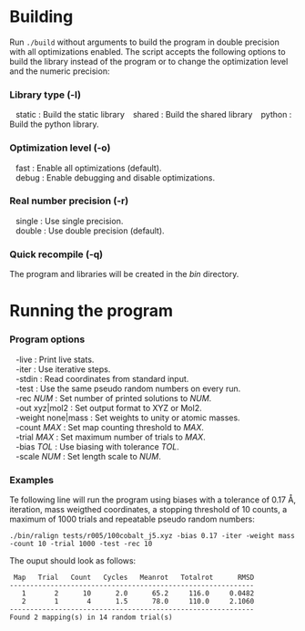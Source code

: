 Building
========

Run `./build` without arguments to build the program in double precision with
all optimizations enabled. The script accepts the following options to build
the library instead of the program or to change the optimization level and the
numeric precision:

### Library type (-l)

&ensp; static : Build the static library
&ensp; shared : Build the shared library
&ensp; python : Build the python library.  

### Optimization level (-o)

&ensp; fast : Enable all optimizations (default).  
&ensp; debug : Enable debugging and disable optimizations.  

### Real number precision (-r)

&ensp; single : Use single precision.  
&ensp; double : Use double precision (default).  

### Quick recompile (-q)

The program and libraries will be created in the *bin* directory.

Running the program
===================

### Program options

&ensp; -live : Print live stats.  
&ensp; -iter : Use iterative steps.  
&ensp; -stdin : Read coordinates from standard input.  
&ensp; -test : Use the same pseudo random numbers on every run.  
&ensp; -rec *NUM* : Set number of printed solutions to *NUM*.  
&ensp; -out xyz|mol2 : Set output format to XYZ or Mol2.  
&ensp; -weight none|mass : Set weights to unity or atomic masses.  
&ensp; -count *MAX* : Set map counting threshold to *MAX*.  
&ensp; -trial *MAX* : Set maximum number of trials to *MAX*.  
&ensp; -bias *TOL* : Use biasing with tolerance *TOL*.  
&ensp; -scale *NUM* : Set length scale to *NUM*.  
 
### Examples

Te following line will run the program using biases with a tolerance of 0.17 Å,
iteration, mass weigthed coordinates, a stopping threshold of 10 counts, a maximum
of 1000 trials and repeatable pseudo random numbers:

    ./bin/ralign tests/r005/100cobalt_j5.xyz -bias 0.17 -iter -weight mass -count 10 -trial 1000 -test -rec 10
    
The ouput should look as follows:

     Map   Trial   Count   Cycles   Meanrot   Totalrot      RMSD
    ------------------------------------------------------------
       1       2      10      2.0      65.2     116.0     0.0482
       2       1       4      1.5      78.0     110.0     2.1060
    ------------------------------------------------------------
    Found 2 mapping(s) in 14 random trial(s)
